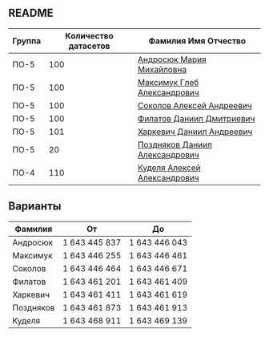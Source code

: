 ## README

| Группа | Количество датасетов | Фамилия Имя Отчество                                |
| ------ | -------------------- | --------------------------------------------------- |
| ПО-5   | 100                  | [Андросюк Мария Михайловна](Androsyuk_Maria)        |
| ПО-5   | 100                  | [Максимук Глеб Александрович](Maximuk_Gleb)         |
| ПО-5   | 100                  | [Соколов Алексей Андреевич](Sokolov_Alexey)         |
| ПО-5   | 100                  | [Филатов Даниил Дмитриевич](Filatov_Daniil)         |
| ПО-5   | 101                  | [Харкевич Даниил Андреевич](Harkevich_Daniil)       |
| ПО-5   | 20                   | [Поздняков Даниил Александрович](Pozdnyakov_Daniil) |
| ПО-4   | 110                  | [Куделя Алексей Александрович](Kudelya_Alexey)      |

## Варианты

| Фамилия   | От            | До            |
| --------- | ------------- | ------------- |
| Андросюк  | 1 643 445 837 | 1 643 446 043 |
| Максимук  | 1 643 446 255 | 1 643 446 461 |
| Соколов   | 1 643 446 464 | 1 643 446 671 |
| Филатов   | 1 643 461 201 | 1 643 461 409 |
| Харкевич  | 1 643 461 411 | 1 643 461 619 |
| Поздняков | 1 643 461 873 | 1 643 461 913 |
| Куделя    | 1 643 468 911 | 1 643 469 139 |
